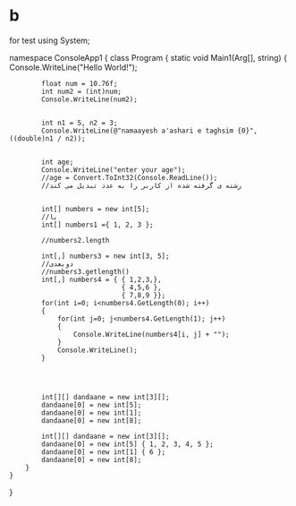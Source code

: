 # b
for test
using System;

namespace ConsoleApp1
{
    class Program
    {
        static void Main1(Arg[], string)
        {
            Console.WriteLine("Hello World!");


            float num = 10.76f;
            int num2 = (int)num;
            Console.WriteLine(num2);


            int n1 = 5, n2 = 3;
            Console.WriteLine(@"namaayesh a'ashari e taghsim {0}", ((double)n1 / n2));


            int age;
            Console.WriteLine("enter your age");
            //age = Convert.ToInt32(Console.ReadLine());
            //رشته ی گرفته شده از کاربر را به عدد تبدیل می کند


            int[] numbers = new int[5];
            //یا
            int[] numbers1 ={ 1, 2, 3 };

            //numbers2.length

            int[,] numbers3 = new int[3, 5];
            //دوبعدی
            //numbers3.getlength()
            int[,] numbers4 = { { 1,2,3,},
                                { 4,5,6 },
                                { 7,8,9 }};
            for(int i=0; i<numbers4.GetLength(0); i++)
            {
                for(int j=0; j<numbers4.GetLength(1); j++)
                {
                    Console.WriteLine(numbers4[i, j] + "");
                }
                Console.WriteLine();
            }




            int[][] dandaane = new int[3][];
            dandaane[0] = new int[5];
            dandaane[0] = new int[1];
            dandaane[0] = new int[8];

            int[][] dandaane = new int[3][];
            dandaane[0] = new int[5] { 1, 2, 3, 4, 5 };
            dandaane[0] = new int[1] { 6 };
            dandaane[0] = new int[8];
        }
    }
}
